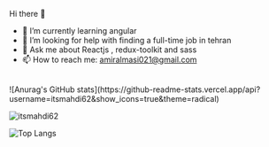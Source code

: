 Hi there 👋

- 🌱 I’m currently learning angular
- 🤔 I’m looking for help with finding a full-time job in tehran
- 💬 Ask me about Reactjs , redux-toolkit and sass
- 📫 How to reach me: amiralmasi021@gmail.com
      

 <br>
![Anurag's GitHub stats](https://github-readme-stats.vercel.app/api?username=itsmahdi62&show_icons=true&theme=radical)

<p><img align="center" src="https://github-readme-streak-stats.herokuapp.com/?user=itsmahdi62&" alt="itsmahdi62" /></p>

![Top Langs](https://github-readme-stats.vercel.app/api/top-langs/?username=itsmahdi62&layout=compact)
